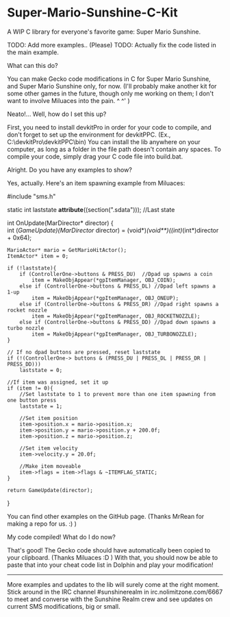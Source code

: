 # Super-Mario-Sunshine-C-Kit
A WIP C library for everyone's favorite game: Super Mario Sunshine.

TODO: Add more examples.. (Please)
TODO: Actually fix the code listed in the main example.

What can this do? 

You can make Gecko code modifications in C for Super Mario Sunshine, and Super Mario Sunshine only, for now. (I'll probably make another kit for some other games in the future, though only me working on them; I don't want to involve Miluaces into the pain. ^ ^' ) 


Neato!... Well, how do I set this up? 

First, you need to install devkitPro in order for your code to compile, and don't forget to set up the environment for devkitPPC. (Ex., C:\devkitPro\devkitPPC\bin) You can install the lib anywhere on your computer, as long as a folder in the file path doesn't contain any spaces. To compile your code, simply drag your C code file into build.bat. 


Alright. Do you have any examples to show? 

Yes, actually. Here's an item spawning example from Miluaces: 

#include "sms.h"

static int laststate __attribute__((section(".sdata"))); //Last state

int OnUpdate(MarDirector* director) {	
	int (*GameUpdate)(MarDirector* director) = (void*)*(void**)((int)*(int*)director + 0x64);
	
	MarioActor* mario = GetMarioHitActor();
	ItemActor* item = 0;
	
	if (!laststate){
		if (ControllerOne->buttons & PRESS_DU)	//Dpad up spawns a coin
			item = MakeObjAppear(*gpItemManager, OBJ_COIN);
		else if (ControllerOne->buttons & PRESS_DL) //Dpad left spawns a 1-up
			item = MakeObjAppear(*gpItemManager, OBJ_ONEUP);
		else if (ControllerOne->buttons & PRESS_DR) //Dpad right spawns a rocket nozzle
			item = MakeObjAppear(*gpItemManager, OBJ_ROCKETNOZZLE);
		else if (ControllerOne->buttons & PRESS_DD) //Dpad down spawns a turbo nozzle
			item = MakeObjAppear(*gpItemManager, OBJ_TURBONOZZLE);
	}
	
	// If no dpad buttons are pressed, reset laststate
	if (!(ControllerOne-> buttons & (PRESS_DU | PRESS_DL | PRESS_DR | PRESS_DD)))
		laststate = 0;
	
	//If item was assigned, set it up
	if (item != 0){
		//Set laststate to 1 to prevent more than one item spawning from one button press
		laststate = 1;
		
		//Set item position
		item->position.x = mario->position.x;
		item->position.y = mario->position.y + 200.0f;
		item->position.z = mario->position.z;
		
		//Set item velocity
		item->velocity.y = 20.0f;
		
		//Make item moveable
		item->flags = item->flags & ~ITEMFLAG_STATIC;
	}
	
	return GameUpdate(director);
}

You can find other examples on the GitHub page. (Thanks MrRean for making a repo for us.  :) ) 


My code compiled! What do I do now? 

That's good! The Gecko code should have automatically been copied to your clipboard. (Thanks Miluaces :D ) With that, you should now be able to paste that into your cheat code list in Dolphin and play your modification! 

--- 

More examples and updates to the lib will surely come at the right moment. Stick around in the IRC channel #sunshinerealm in irc.nolimitzone.com/6667 to meet and converse with the Sunshine Realm crew and see updates on current SMS modifications, big or small.
